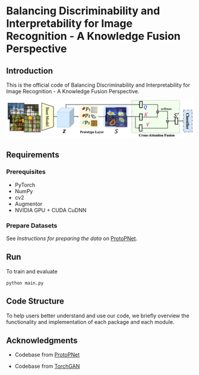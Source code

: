 # Balancing Discriminability and Interpretability for Image Recognition - A Knowledge Fusion Perspective


## Introduction
This is the official code of Balancing Discriminability and Interpretability for Image Recognition - A Knowledge Fusion Perspective.

![image text](https://github.com/EricaZheng/KnowledgeFusionProtoPNet/blob/main/framework.jpg)


## Requirements

### Prerequisites
* PyTorch
* NumPy
* cv2
* Augmentor
* NVIDIA GPU + CUDA CuDNN


### Prepare Datasets

See *Instructions for preparing the data* on [ProtoPNet](https://github.com/cfchen-duke/ProtoPNet).

## Run
To train and evaluate

```
python main.py
```


## Code Structure
To help users better understand and use our code, we briefly overview the functionality and implementation of each package and each module.


[//]: # (## License)

[//]: # ()
[//]: # (This project is licensed under the MIT License - see the [LICENSE.md]&#40;LICENSE.md&#41; file for details)

## Acknowledgments

* Codebase from [ProtoPNet](https://github.com/cfchen-duke/ProtoPNet)

* Codebase from [TorchGAN](https://github.com/torchgan/torchgan)
